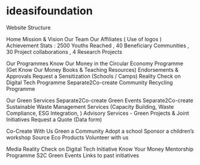 # ideasifoundation
Website Structure 
<!DOCTYPE html>

<nav>
Home
 Mission & Vision 
 Our Team
 Our Affiliates ( Use of logos )
 Achievement Stats :
 2500 Youths Reached , 40 Beneficiary Communities ,  30 Project collaborations ,  4 Research Projects 
</nav>


Our Programmes 
 Know Our Money in the Circular Economy Programme 
 (Get Know Our Money Books & Teaching Resources)
 Endorsements & Approvals
 Request a Sensitization  (Schools / Camps)
 Reality Check on Digital Tech Programme
 Separate2Co-create Community Recycling Programme

Our Green Services 
 Separate2Co-create  Green Events
 Separate2Co-create  Sustainable Waste Management Services
           (Capacity Building, Waste Compliance, ESG Integration, )
 Advisory Services - Green Projects & Joint Initiatives
 Request a Quote  (Data form)

 Co-Create With Us
 Green a Community
 Adopt a school 
 Sponsor a children’s workshop 
 Source Eco Products
 Volunteer with us  

Media
 Reality Check on Digital Tech Initiative
 Know Your Money Mentorship Programme
 S2C Green Events
 Links to past initiatives 
